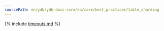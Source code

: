 ```yaml
---
sourcePath: en/ydb/ydb-docs-core/en/core/best_practices/table_sharding.md
---
```


{% include [timeouts.md](_includes/table_sharding.md) %}
